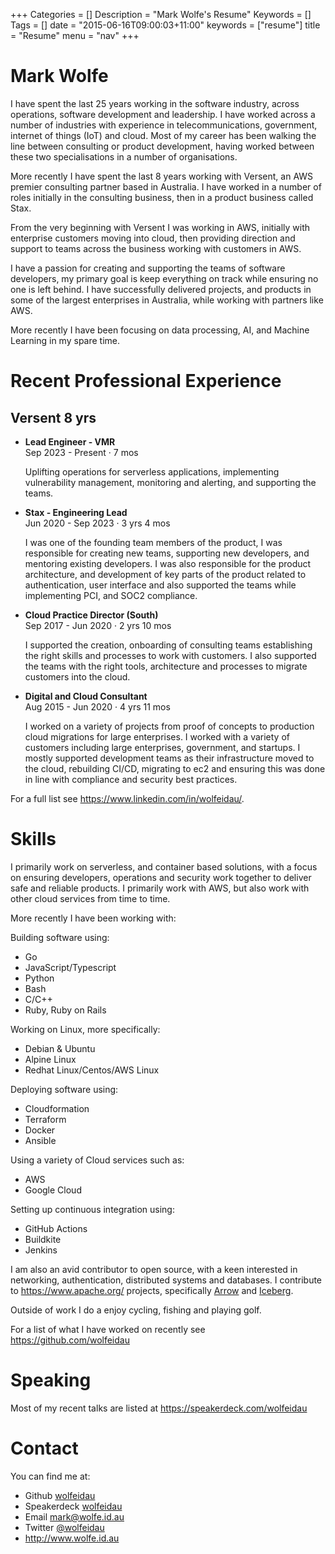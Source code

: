 +++
Categories = []
Description = "Mark Wolfe's Resume"
Keywords = []
Tags = []
date = "2015-06-16T09:00:03+11:00"
keywords = ["resume"]
title = "Resume"
menu = "nav"
+++

# Mark Wolfe

I have spent the last 25 years working in the software industry, across operations, software development and leadership. I have worked across a number of industries with experience in telecommunications, government, internet of things (IoT) and cloud. Most of my career has been walking the line between consulting or product development, having worked between these two specialisations in a number of organisations.

More recently I have spent the last 8 years working with Versent, an AWS premier consulting partner based in Australia. I have worked in a number of roles initially in the consulting business, then in a product business called Stax.

From the very beginning with Versent I was working in AWS, initially with enterprise customers moving into cloud, then providing direction and support to teams across the business working with customers in AWS.

I have a passion for creating and supporting the teams of software developers, my primary goal is keep everything on track while ensuring no one is left behind. I have successfully delivered projects, and products in some of the largest enterprises in Australia, while working with partners like AWS.

More recently I have been focusing on data processing, AI, and Machine Learning in my spare time.

# Recent Professional Experience

## Versent 8 yrs

* **Lead Engineer - VMR**<br/>
  Sep 2023 - Present · 7 mos<br/>
  
  Uplifting operations for serverless applications, implementing vulnerability management, monitoring and alerting, and supporting the teams.

* **Stax - Engineering Lead**<br/>
  Jun 2020 - Sep 2023 · 3 yrs 4 mos<br/>

  I was one of the founding team members of the product, I was responsible for creating new teams, supporting new developers, and mentoring existing developers. I was also responsible for the product architecture, and development of key parts of the product related to authentication, user interface and also supported the teams while implementing PCI, and SOC2 compliance.

* **Cloud Practice Director (South)**<br/>
  Sep 2017 - Jun 2020 · 2 yrs 10 mos<br/>

  I supported the creation, onboarding of consulting teams establishing the right skills and processes to work with customers. I also supported the teams with the right tools, architecture and processes to migrate customers into the cloud.

* **Digital and Cloud Consultant**<br/>
  Aug 2015 - Jun 2020 · 4 yrs 11 mos<br/>

  I worked on a variety of projects from proof of concepts to production cloud migrations for large enterprises. I worked with a variety of customers including large enterprises, government, and startups. I mostly supported development teams as their infrastructure moved to the cloud, rebuilding CI/CD, migrating to ec2 and ensuring  this was done in line with compliance and security best practices.

For a full list see https://www.linkedin.com/in/wolfeidau/.


# Skills

I primarily work on serverless, and container based solutions, with a focus on ensuring developers, operations and security work together to deliver safe and reliable products. I primarily work with AWS, but also work with other cloud services from time to time.

More recently I have been working with:

Building software using:
* Go
* JavaScript/Typescript
* Python
* Bash
* C/C++
* Ruby, Ruby on Rails

Working on Linux, more specifically:
* Debian & Ubuntu
* Alpine Linux
* Redhat Linux/Centos/AWS Linux

Deploying software using:
* Cloudformation
* Terraform
* Docker
* Ansible

Using a variety of Cloud services such as:
* AWS
* Google Cloud

Setting up continuous integration using:
* GitHub Actions
* Buildkite
* Jenkins


I am also an avid contributor to open source, with a keen interested in networking, authentication, distributed systems and databases. I contribute to https://www.apache.org/ projects, specifically [Arrow](https://arrow.apache.org/) and [Iceberg](https://iceberg.apache.org/).

Outside of work I do a enjoy cycling, fishing and playing golf.

For a list of what I have worked on recently see https://github.com/wolfeidau

# Speaking

Most of my recent talks are listed at https://speakerdeck.com/wolfeidau

# Contact

You can find me at:

* Github [wolfeidau](https://github.com/wolfeidau)
* Speakerdeck [wolfeidau](https://speakerdeck.com/wolfeidau)
* Email [mark@wolfe.id.au](mailto:mark@wolfe.id.au)
* Twitter [@wolfeidau](https://twitter.com/wolfeidau)
* http://www.wolfe.id.au
